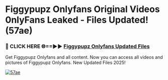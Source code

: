 # Figgypupz Onlyfans Original Videos 0nlyFans Leaked - Files Updated! (57ae)

<h3>🔴 CLICK HERE 🌐==►► <a href="https://tinyurl.com/ehrbuxhb" rel="nofollow">Figgypupz Onlyfans Updated Files</a></h3>

Get Figgypupz Onlyfans and all content. Now you can access all videos and pictures of Figgypupz Onlyfans. New Updated Files 2025!

[![57ae](https://i.imgur.com/lVYEuWS.gif)](https://tinyurl.com/ehrbuxhb)
